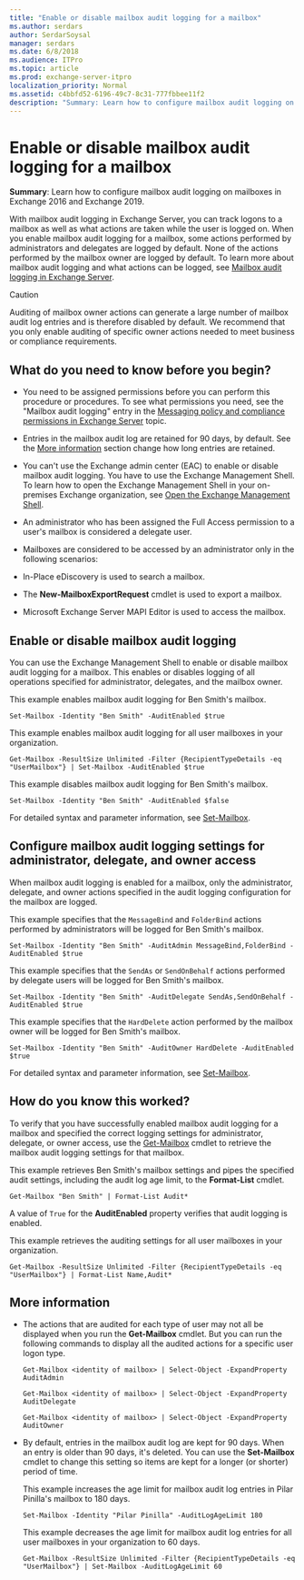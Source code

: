 ```yaml
---
title: "Enable or disable mailbox audit logging for a mailbox"
ms.author: serdars
author: SerdarSoysal
manager: serdars
ms.date: 6/8/2018
ms.audience: ITPro
ms.topic: article
ms.prod: exchange-server-itpro
localization_priority: Normal
ms.assetid: c4bbfd52-6196-49c7-8c31-777fbbee11f2
description: "Summary: Learn how to configure mailbox audit logging on mailboxes in Exchange Server."
---
```


# Enable or disable mailbox audit logging for a mailbox

 **Summary**: Learn how to configure mailbox audit logging on mailboxes in Exchange 2016 and Exchange 2019.
  
With mailbox audit logging in Exchange Server, you can track logons to a mailbox as well as what actions are taken while the user is logged on. When you enable mailbox audit logging for a mailbox, some actions performed by administrators and delegates are logged by default. None of the actions performed by the mailbox owner are logged by default. To learn more about mailbox audit logging and what actions can be logged, see [Mailbox audit logging in Exchange Server](mailbox-audit-logging.md).
  
> [!CAUTION]
> Auditing of mailbox owner actions can generate a large number of mailbox audit log entries and is therefore disabled by default. We recommend that you only enable auditing of specific owner actions needed to meet business or compliance requirements.
  
## What do you need to know before you begin?

- You need to be assigned permissions before you can perform this procedure or procedures. To see what permissions you need, see the "Mailbox audit logging" entry in the [Messaging policy and compliance permissions in Exchange Server](../../permissions/feature-permissions/policy-and-compliance-permissions.md) topic.
    
- Entries in the mailbox audit log are retained for 90 days, by default. See the [More information](enable-or-disable.md#moreinfo) section change how long entries are retained.
    
- You can't use the Exchange admin center (EAC) to enable or disable mailbox audit logging. You have to use the Exchange Management Shell. To learn how to open the Exchange Management Shell in your on-premises Exchange organization, see [Open the Exchange Management Shell](https://docs.microsoft.com/powershell/exchange/exchange-server/open-the-exchange-management-shell).
    
- An administrator who has been assigned the Full Access permission to a user's mailbox is considered a delegate user.
    
-  Mailboxes are considered to be accessed by an administrator only in the following scenarios: 
    
  - In-Place eDiscovery is used to search a mailbox.
    
  - The **New-MailboxExportRequest** cmdlet is used to export a mailbox.
    
  - Microsoft Exchange Server MAPI Editor is used to access the mailbox.
    
## Enable or disable mailbox audit logging

You can use the Exchange Management Shell to enable or disable mailbox audit logging for a mailbox. This enables or disables logging of all operations specified for administrator, delegates, and the mailbox owner.
  
This example enables mailbox audit logging for Ben Smith's mailbox.
  
```
Set-Mailbox -Identity "Ben Smith" -AuditEnabled $true
```

This example enables mailbox audit logging for all user mailboxes in your organization.
  
```
Get-Mailbox -ResultSize Unlimited -Filter {RecipientTypeDetails -eq "UserMailbox"} | Set-Mailbox -AuditEnabled $true
```

This example disables mailbox audit logging for Ben Smith's mailbox.
  
```
Set-Mailbox -Identity "Ben Smith" -AuditEnabled $false
```

For detailed syntax and parameter information, see [Set-Mailbox](http://technet.microsoft.com/library/a0d413b9-d949-4df6-ba96-ac0906dedae2.aspx).
  
## Configure mailbox audit logging settings for administrator, delegate, and owner access

When mailbox audit logging is enabled for a mailbox, only the administrator, delegate, and owner actions specified in the audit logging configuration for the mailbox are logged.
  
This example specifies that the `MessageBind` and `FolderBind` actions performed by administrators will be logged for Ben Smith's mailbox.
  
```
Set-Mailbox -Identity "Ben Smith" -AuditAdmin MessageBind,FolderBind -AuditEnabled $true
```

This example specifies that the `SendAs` or `SendOnBehalf` actions performed by delegate users will be logged for Ben Smith's mailbox.
  
```
Set-Mailbox -Identity "Ben Smith" -AuditDelegate SendAs,SendOnBehalf -AuditEnabled $true
```

This example specifies that the `HardDelete` action performed by the mailbox owner will be logged for Ben Smith's mailbox.
  
```
Set-Mailbox -Identity "Ben Smith" -AuditOwner HardDelete -AuditEnabled $true
```

For detailed syntax and parameter information, see [Set-Mailbox](http://technet.microsoft.com/library/a0d413b9-d949-4df6-ba96-ac0906dedae2.aspx).
  
## How do you know this worked?

To verify that you have successfully enabled mailbox audit logging for a mailbox and specified the correct logging settings for administrator, delegate, or owner access, use the [Get-Mailbox](http://technet.microsoft.com/library/8a5a6eb9-4a75-47f9-ae3b-a3ba251cf9a8.aspx) cmdlet to retrieve the mailbox audit logging settings for that mailbox.
  
This example retrieves Ben Smith's mailbox settings and pipes the specified audit settings, including the audit log age limit, to the **Format-List** cmdlet.
  
```
Get-Mailbox "Ben Smith" | Format-List Audit*
```

A value of `True` for the **AuditEnabled** property verifies that audit logging is enabled.
  
This example retrieves the auditing settings for all user mailboxes in your organization.
  
```
Get-Mailbox -ResultSize Unlimited -Filter {RecipientTypeDetails -eq "UserMailbox"} | Format-List Name,Audit*
```

## More information
<a name="moreinfo"> </a>

- The actions that are audited for each type of user may not all be displayed when you run the **Get-Mailbox** cmdlet. But you can run the following commands to display all the audited actions for a specific user logon type.
    
  ```
  Get-Mailbox <identity of mailbox> | Select-Object -ExpandProperty AuditAdmin
  ```

  ```
  Get-Mailbox <identity of mailbox> | Select-Object -ExpandProperty AuditDelegate
  ```

  ```
  Get-Mailbox <identity of mailbox> | Select-Object -ExpandProperty AuditOwner
  ```

- By default, entries in the mailbox audit log are kept for 90 days. When an entry is older than 90 days, it's deleted. You can use the **Set-Mailbox** cmdlet to change this setting so items are kept for a longer (or shorter) period of time.
    
    This example increases the age limit for mailbox audit log entries in Pilar Pinilla's mailbox to 180 days.
    
  ```
  Set-Mailbox -Identity "Pilar Pinilla" -AuditLogAgeLimit 180
  ```

    This example decreases the age limit for mailbox audit log entries for all user mailboxes in your organization to 60 days.
    
  ```
  Get-Mailbox -ResultSize Unlimited -Filter {RecipientTypeDetails -eq "UserMailbox"} | Set-Mailbox -AuditLogAgeLimit 60
  ```


